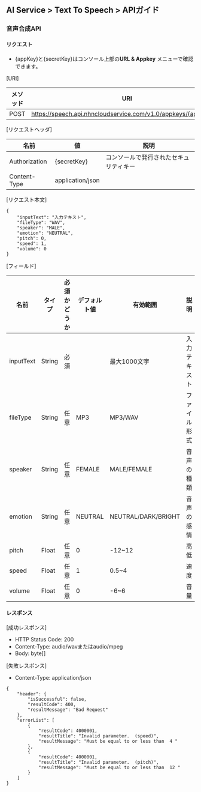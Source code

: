 ## AI Service > Text To Speech > APIガイド

### 音声合成API

#### リクエスト

- {appKey}と{secretKey}はコンソール上部の**URL & Appkey** メニューで確認できます。

[URI]

| メソッド | URI |
|---|---|
| POST | https://speech.api.nhncloudservice.com/v1.0/appkeys/{appKey}/tts |

[リクエストヘッダ]

| 名前 | 値 | 説明 |
|---|---|---|
| Authorization | {secretKey} | コンソールで発行されたセキュリティキー |
| Content-Type | application/json | |

[リクエスト本文]
```
{
    "inputText": "入力テキスト",
    "fileType": "WAV",
    "speaker": "MALE",
    "emotion": "NEUTRAL",
    "pitch": 0,
    "speed": 1,
    "volume": 0
}
```

[フィールド]

| 名前 | タイプ | 必須かどうか | デフォルト値 | 有効範囲 | 説明 |
|---|---|---|---|---|---|
| inputText | String | 必須 | | 最大1000文字 | 入力テキスト |
| fileType | String | 任意 | MP3 | MP3/WAV | ファイル形式 |
| speaker | String | 任意 | FEMALE | MALE/FEMALE | 音声の種類 |
| emotion | String | 任意 | NEUTRAL | NEUTRAL/DARK/BRIGHT | 音声の感情 |
| pitch | Float | 任意 | 0 | -12~12| 高低 |
| speed | Float | 任意 | 1 | 0.5~4 | 速度 |
| volume | Float | 任意 | 0 | -6~6 | 音量 |

#### レスポンス

[成功レスポンス]
* HTTP Status Code: 200
* Content-Type: audio/wavまたはaudio/mpeg
* Body: byte[]

[失敗レスポンス]
* Content-Type: application/json
```
{
    "header": {
        "isSuccessful": false,
        "resultCode": 400,
        "resultMessage": "Bad Request"
    },
    "errorList": [
        {
            "resultCode": 4000001,
            "resultTitle": "Invalid parameter.  (speed)",
            "resultMessage": "Must be equal to or less than  4 "
        },
        {
            "resultCode": 4000001,
            "resultTitle": "Invalid parameter.  (pitch)",
            "resultMessage": "Must be equal to or less than  12 "
        }
    ]
}
```
